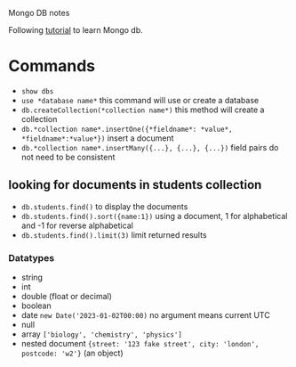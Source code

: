 Mongo DB notes

Following [tutorial](https://www.youtube.com/watch?v=c2M-rlkkT5o&t=335s) to learn Mongo db.

# Commands
- `show dbs`
- `use *database name*` this command will use or create a database
- `db.createCollection(*collection name*)` this method will create a collection
- `db.*collection name*.insertOne({*fieldname*: *value*, *fieldname*:*value*})` insert a document
- `db.*collection name*.insertMany({...}, {...}, {...})` field pairs do not need to be consistent

## looking for documents in students collection
- `db.students.find()` to display the documents
- `db.students.find().sort({name:1})` using a document, 1 for alphabetical and -1 for reverse alphabetical
- `db.students.find().limit(3)` limit returned results


### Datatypes
- string
- int
- double (float or decimal)
- boolean
- date `new Date('2023-01-02T00:00)` no argument means current UTC
- null
- array `['biology', 'chemistry', 'physics']`
- nested document `{street: '123 fake street', city: 'london', postcode: 'w2'}` (an object)





